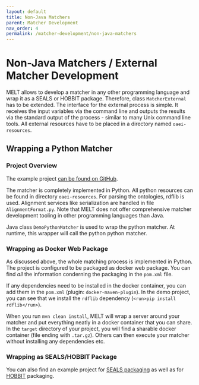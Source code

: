 ```yaml
---
layout: default
title: Non-Java Matchers
parent: Matcher Development
nav_order: 4
permalink: /matcher-development/non-java-matchers
---
```


# Non-Java Matchers / External Matcher Development
MELT allows to develop a matcher in any other programming language and wrap it as a SEALS or HOBBIT package. 
Therefore, class `MatcherExternal` has to be extended. The interface for the external process is simple. It receives the input variables via the command 
line and outputs the results via the standard output of the process - similar to many Unix command line tools. All external resources have to be placed in a directory named `oaei-resources`.

## Wrapping a Python Matcher

### Project Overview
The example project [can be found on GitHub](https://github.com/dwslab/melt/tree/master/examples/externalPythonMatcherWeb).

The matcher is completely implemented in Python. All python resources can be found in directory `oaei-resources`. For parsing the ontologies, rdflib is used. Alignment services like serialization are handled in file `AlignmentFormat.py`. Note that MELT does not offer comprehensive matcher development tooling in other programming languages than Java.

Java class `DemoPythonMatcher` is used to wrap the python matcher. At runtime, this wrapper will call the python python matcher.

### Wrapping as Docker Web Package
As discussed above, the whole matching process is implemented in Python. The project is configured to be packaged as docker web package. You can find *all* the information conderning the packaging in the `pom.xml` file. 

If any dependencies need to be installed in the docker container, you can add them in the `pom.xml` (plugin: `docker-maven-plugin`).
In the demo project, you can see that we install the `rdflib` dependency (`<run>pip install rdflib</run>`). 

When you run `mvn clean install`, MELT will wrap a server around your matcher and put everything neatly in a docker container that you can share. In the `target` directory of your project, you will find a sharable docker container (file ending with `.tar.gz`). Others can then execute your matcher without installing any dependencies etc.

### Wrapping as SEALS/HOBBIT Package
You can also find an example project for [SEALS packaging](https://github.com/dwslab/melt/tree/master/examples/externalPythonMatcherSeals) as well as for [HOBBIT](https://github.com/dwslab/melt/tree/master/examples/externalPythonMatcherHobbit) packaging.